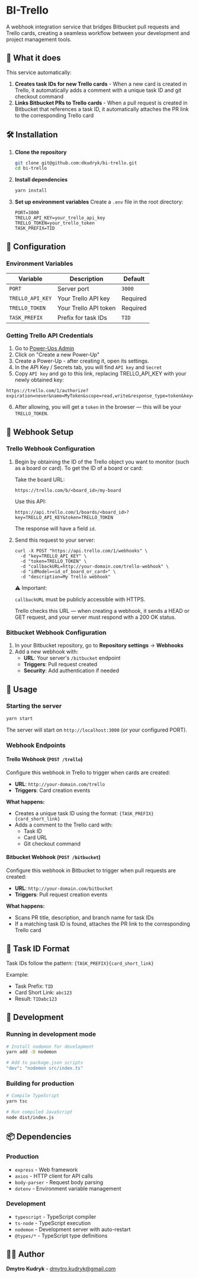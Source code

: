 # BI-Trello

A webhook integration service that bridges Bitbucket pull requests and Trello cards, creating a seamless workflow between your development and project management tools.

## 🎯 What it does

This service automatically:

1. **Creates task IDs for new Trello cards** - When a new card is created in Trello, it automatically adds a comment with a unique task ID and git checkout command
2. **Links Bitbucket PRs to Trello cards** - When a pull request is created in Bitbucket that references a task ID, it automatically attaches the PR link to the corresponding Trello card

## 🛠 Installation

1. **Clone the repository**
   ```bash
   git clone git@github.com:dkudryk/bi-trello.git
   cd bi-trello
   ```

2. **Install dependencies**
   ```bash
   yarn install
   ```

3. **Set up environment variables**
   Create a `.env` file in the root directory:
   ```env
   PORT=3000
   TRELLO_API_KEY=your_trello_api_key
   TRELLO_TOKEN=your_trello_token
   TASK_PREFIX=TID
   ```

## 🔧 Configuration

### Environment Variables

| Variable | Description | Default |
|----------|-------------|---------|
| `PORT` | Server port | `3000` |
| `TRELLO_API_KEY` | Your Trello API key | Required |
| `TRELLO_TOKEN` | Your Trello API token | Required |
| `TASK_PREFIX` | Prefix for task IDs | `TID` |

### Getting Trello API Credentials

1. Go to [Power-Ups Admin](https://trello.com/power-ups/admin)
2. Click on "Create a new Power-Up"
3. Create a Power-Up - after creating it, open its settings.
4. In the API Key / Secrets tab, you will find `API key` and `Secret`
5. Copy `API key` and go to this link, replacing TRELLO_API_KEY with your newly obtained key:
```
https://trello.com/1/authorize?expiration=never&name=MyToken&scope=read,write&response_type=token&key=TRELLO_API_KEY
```
6. After allowing, you will get a `token` in the browser — this will be your `TRELLO_TOKEN`.

## 🔗 Webhook Setup

### Trello Webhook Configuration

1. Begin by obtaining the ID of the Trello object you want to monitor (such as a board or card).
    To get the ID of a board or card:

    Take the board URL:

    ```
    https://trello.com/b/<board_id>/my-board
    ```

    Use this API:

    ```
    https://api.trello.com/1/boards/<board_id>?key=TRELLO_API_KEY&token=TRELLO_TOKEN
    ```

    The response will have a field `id`.

2. Send this request to your server:

    ```
    curl -X POST "https://api.trello.com/1/webhooks" \
      -d "key=TRELLO_API_KEY" \
      -d "token=TRELLO_TOKEN" \
      -d "callbackURL=http://your-domain.com/trello-webhook" \
      -d "idModel=<id_of_board_or_card>" \
      -d "description=My Trello webhook"

    ```

    ⚠️ Important:

    `callbackURL` must be publicly accessible with HTTPS.

    Trello checks this URL — when creating a webhook, it sends a HEAD or GET request, and your server must respond with a 200 OK status.

### Bitbucket Webhook Configuration

1. In your Bitbucket repository, go to **Repository settings** → **Webhooks**
2. Add a new webhook with:
   - **URL**: Your server's `/bitbucket` endpoint
   - **Triggers**: Pull request created
   - **Security**: Add authentication if needed


## 🚀 Usage

### Starting the server

```bash
yarn start
```

The server will start on `http://localhost:3000` (or your configured PORT).

### Webhook Endpoints

#### Trello Webhook (`POST /trello`)

Configure this webhook in Trello to trigger when cards are created:

- **URL**: `http://your-domain.com/trello`
- **Triggers**: Card creation events

**What happens:**
- Creates a unique task ID using the format: `{TASK_PREFIX}{card_short_link}`
- Adds a comment to the Trello card with:
  - Task ID
  - Card URL
  - Git checkout command

#### Bitbucket Webhook (`POST /bitbucket`)

Configure this webhook in Bitbucket to trigger when pull requests are created:

- **URL**: `http://your-domain.com/bitbucket`
- **Triggers**: Pull request creation events

**What happens:**
- Scans PR title, description, and branch name for task IDs
- If a matching task ID is found, attaches the PR link to the corresponding Trello card


## 📝 Task ID Format

Task IDs follow the pattern: `{TASK_PREFIX}{card_short_link}`

Example:
- Task Prefix: `TID`
- Card Short Link: `abc123`
- Result: `TIDabc123`

## 🧪 Development

### Running in development mode

```bash
# Install nodemon for development
yarn add -D nodemon

# Add to package.json scripts
"dev": "nodemon src/index.ts"
```

### Building for production

```bash
# Compile TypeScript
yarn tsc

# Run compiled JavaScript
node dist/index.js
```

## 📦 Dependencies

### Production
- `express` - Web framework
- `axios` - HTTP client for API calls
- `body-parser` - Request body parsing
- `dotenv` - Environment variable management

### Development
- `typescript` - TypeScript compiler
- `ts-node` - TypeScript execution
- `nodemon` - Development server with auto-restart
- `@types/*` - TypeScript type definitions


## 👨‍💻 Author

**Dmytro Kudryk** - [dmytro.kudryk@gmail.com](mailto:dmytro.kudryk@gmail.com)
